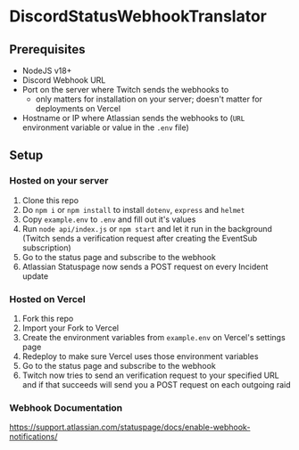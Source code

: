 # DiscordStatusWebhookTranslator

## Prerequisites

- NodeJS v18+
- Discord Webhook URL
- Port on the server where Twitch sends the webhooks to
  - only matters for installation on your server; doesn't matter for deployments on Vercel
- Hostname or IP where Atlassian sends the webhooks to (`URL` environment variable or value in the `.env` file)

## Setup

### Hosted on your server

1. Clone this repo
2. Do `npm i` or `npm install` to install `dotenv`, `express` and `helmet`
3. Copy `example.env` to `.env` and fill out it's values
4. Run `node api/index.js` or `npm start` and let it run in the background (Twitch sends a verification request after creating the EventSub subscription)
5. Go to the status page and subscribe to the webhook
6. Atlassian Statuspage now sends a POST request on every Incident update

### Hosted on Vercel

1. Fork this repo
2. Import your Fork to Vercel
3. Create the environment variables from `example.env` on Vercel's settings page
4. Redeploy to make sure Vercel uses those environment variables
5. Go to the status page and subscribe to the webhook
6. Twitch now tries to send an verification request to your specified URL and if that succeeds will send you a POST request on each outgoing raid

### Webhook Documentation

https://support.atlassian.com/statuspage/docs/enable-webhook-notifications/
